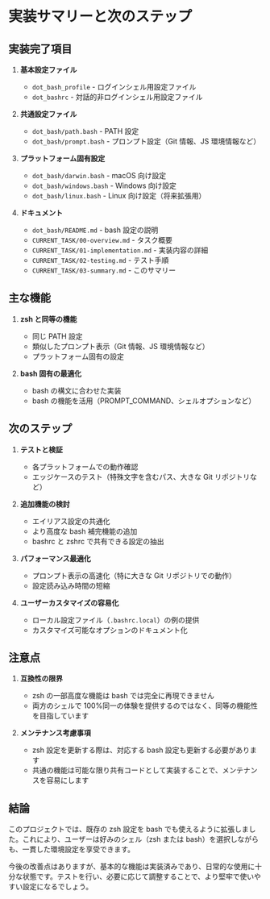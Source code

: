 # 実装サマリーと次のステップ

## 実装完了項目

1. **基本設定ファイル**

   - `dot_bash_profile` - ログインシェル用設定ファイル
   - `dot_bashrc` - 対話的非ログインシェル用設定ファイル

2. **共通設定ファイル**

   - `dot_bash/path.bash` - PATH 設定
   - `dot_bash/prompt.bash` - プロンプト設定（Git 情報、JS 環境情報など）

3. **プラットフォーム固有設定**

   - `dot_bash/darwin.bash` - macOS 向け設定
   - `dot_bash/windows.bash` - Windows 向け設定
   - `dot_bash/linux.bash` - Linux 向け設定（将来拡張用）

4. **ドキュメント**
   - `dot_bash/README.md` - bash 設定の説明
   - `CURRENT_TASK/00-overview.md` - タスク概要
   - `CURRENT_TASK/01-implementation.md` - 実装内容の詳細
   - `CURRENT_TASK/02-testing.md` - テスト手順
   - `CURRENT_TASK/03-summary.md` - このサマリー

## 主な機能

1. **zsh と同等の機能**

   - 同じ PATH 設定
   - 類似したプロンプト表示（Git 情報、JS 環境情報など）
   - プラットフォーム固有の設定

2. **bash 固有の最適化**
   - bash の構文に合わせた実装
   - bash の機能を活用（PROMPT_COMMAND、シェルオプションなど）

## 次のステップ

1. **テストと検証**

   - 各プラットフォームでの動作確認
   - エッジケースのテスト（特殊文字を含むパス、大きな Git リポジトリなど）

2. **追加機能の検討**

   - エイリアス設定の共通化
   - より高度な bash 補完機能の追加
   - bashrc と zshrc で共有できる設定の抽出

3. **パフォーマンス最適化**

   - プロンプト表示の高速化（特に大きな Git リポジトリでの動作）
   - 設定読み込み時間の短縮

4. **ユーザーカスタマイズの容易化**
   - ローカル設定ファイル（`.bashrc.local`）の例の提供
   - カスタマイズ可能なオプションのドキュメント化

## 注意点

1. **互換性の限界**

   - zsh の一部高度な機能は bash では完全に再現できません
   - 両方のシェルで 100%同一の体験を提供するのではなく、同等の機能性を目指しています

2. **メンテナンス考慮事項**
   - zsh 設定を更新する際は、対応する bash 設定も更新する必要があります
   - 共通の機能は可能な限り共有コードとして実装することで、メンテナンスを容易にします

## 結論

このプロジェクトでは、既存の zsh 設定を bash でも使えるように拡張しました。これにより、ユーザーは好みのシェル（zsh または bash）を選択しながらも、一貫した環境設定を享受できます。

今後の改善点はありますが、基本的な機能は実装済みであり、日常的な使用に十分な状態です。テストを行い、必要に応じて調整することで、より堅牢で使いやすい設定になるでしょう。
